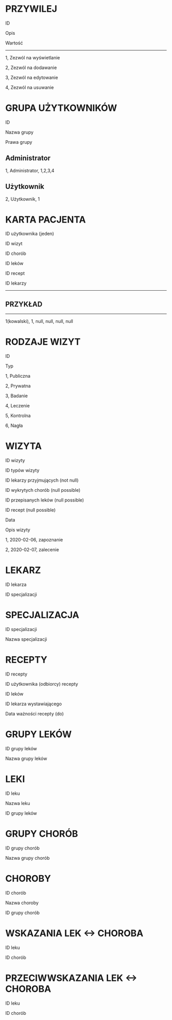 PRZYWILEJ
=

ID

Opis

Wartość

---

1, Zezwól na wyświetlanie

2, Zezwól na dodawanie

3, Zezwól na edytowanie

4, Zezwól na usuwanie

GRUPA UŻYTKOWNIKÓW
=

ID

Nazwa grupy

Prawa grupy

Administrator
-

1, Administrator, 1,2,3,4

Użytkownik
-

2, Użytkownik, 1

KARTA PACJENTA
=

ID użytkownika (jeden)

ID wizyt

ID chorób

ID leków

ID recept

ID lekarzy

---
PRZYKŁAD
-
---
1(kowalski), 1, null, null, null, null

RODZAJE WIZYT
=

ID

Typ

1, Publiczna

2, Prywatna

3, Badanie

4, Leczenie

5, Kontrolna

6, Nagła

WIZYTA
=

ID wizyty

ID typów wizyty

ID lekarzy przyjmujących (not null)

ID wykrytych chorób (null possible)

ID przepisanych leków (null possible)

ID recept (null possible)

Data

Opis wizyty

1, 2020-02-06, zapoznanie

2, 2020-02-07, zalecenie

LEKARZ
=

ID lekarza

ID specjalizacji

SPECJALIZACJA
=

ID specjalizacji

Nazwa specjalizacji

RECEPTY
=

ID recepty

ID użytkownika (odbiorcy) recepty

ID leków

ID lekarza wystawiającego

Data ważności recepty (do)

GRUPY LEKÓW
=

ID grupy leków

Nazwa grupy leków

LEKI
=

ID leku

Nazwa leku

ID grupy leków

GRUPY CHORÓB
=

ID grupy chorób

Nazwa grupy chorób

CHOROBY
=

ID chorób

Nazwa choroby

ID grupy chorób

WSKAZANIA LEK <-> CHOROBA
=

ID leku

ID chorób

PRZECIWWSKAZANIA LEK <-> CHOROBA
=

ID leku

ID chorób

